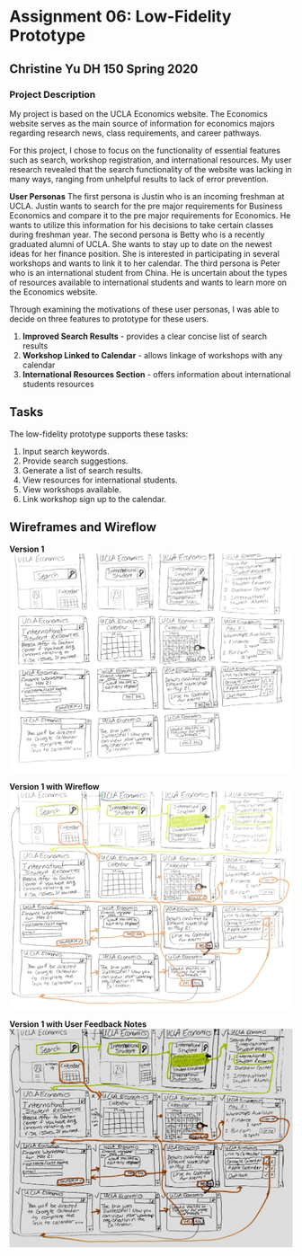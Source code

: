 # Assignment 06: Low-Fidelity Prototype
## Christine Yu DH 150 Spring 2020

### Project Description

My project is based on the UCLA Economics website. The Economics website serves as the main source of information for economics majors regarding research news, class requirements, and career pathways. 

For this project, I chose to focus on the functionality of essential features such as search, workshop registration, and international resources. My user research revealed that the search functionality of the website was lacking in many ways, ranging from unhelpful results to lack of error prevention.

**User Personas** The first persona is Justin who is an incoming freshman at UCLA. Justin wants to search for the pre major requirements for Business Economics and compare it to the pre major requirements for Economics. He wants to utilize this information for his decisions to take certain classes during freshman year. The second persona is Betty who is a recently graduated alumni of UCLA. She wants to stay up to date on the newest ideas for her finance position. She is interested in participating in several workshops and wants to link it to her calendar. The third persona is Peter who is an international student from China. He is uncertain about the types of resources available to international students and wants to learn more on the Economics website. 

Through examining the motivations of these user personas, I was able to decide on three features to prototype for these users. 
1. **Improved Search Results** - provides a clear concise list of search results 
2. **Workshop Linked to Calendar** - allows linkage of workshops with any calendar
3. **International Resources Section** - offers information about international students resources

## Tasks
The low-fidelity prototype supports these tasks:

1. Input search keywords. 
2. Provide search suggestions.
3. Generate a list of search results.
4. View resources for international students. 
5. View workshops available.  
6. Link workshop sign up to the calendar.

## Wireframes and Wireflow 

**Version 1**
<img src="./prototype 1.png" width=”50%”>

**Version 1 with Wireflow**
<img src="./prototype 2.png" width=”50%”>

**Version 1 with User Feedback Notes**
<img src="./prototype 3.jpg" width=”50%”>
